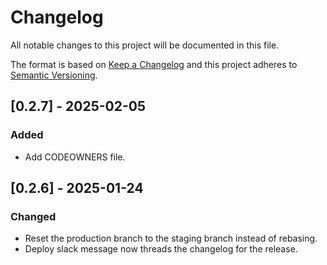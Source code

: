 # Changelog

All notable changes to this project will be documented in this file.

The format is based on [Keep a Changelog](http://keepachangelog.com/)
and this project adheres to [Semantic Versioning](http://semver.org/).

## [0.2.7] - 2025-02-05

### Added

- Add CODEOWNERS file.

## [0.2.6] - 2025-01-24

### Changed

- Reset the production branch to the staging branch instead of rebasing.
- Deploy slack message now threads the changelog for the release.
